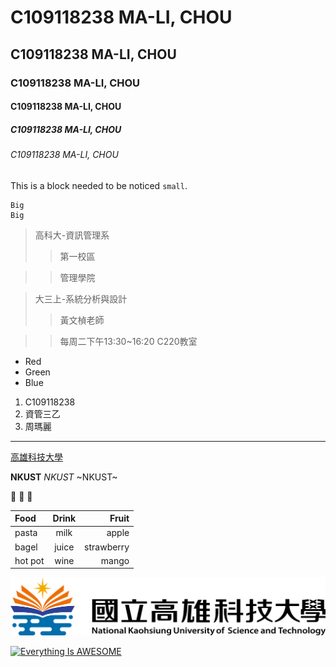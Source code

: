 # C109118238 MA-LI, CHOU
## C109118238 MA-LI, CHOU
### C109118238 MA-LI, CHOU
#### C109118238 MA-LI, CHOU
##### C109118238 MA-LI, CHOU
###### C109118238 MA-LI, CHOU

This is a block needed to be noticed `small`.

```
Big
Big
```

> 高科大-資訊管理系
>> 第一校區

>> 管理學院

> 大三上-系統分析與設計
>> 黃文楨老師

>> 每周二下午13:30~16:20 C220教室

* Red
* Green
* Blue

1. C109118238
2. 資管三乙
3. 周瑪麗

---
[高雄科技大學](https://www.nkust.edu.tw/)

**NKUST** *NKUST* ~NKUST~

🐷 💌 🍰

| Food | Drink | Fruit |
| :--- | :---: | ----: |
| pasta | milk  | apple |
| bagel | juice | strawberry |
| hot pot | wine  | mango |

![NKUST](nkust.png "NKUST")

[![Everything Is AWESOME](https://img.youtube.com/vi/StTqXEQ2l-Y/0.jpg)](https://www.youtube.com/watch?v=StTqXEQ2l-Y "Everything Is AWESOME")
